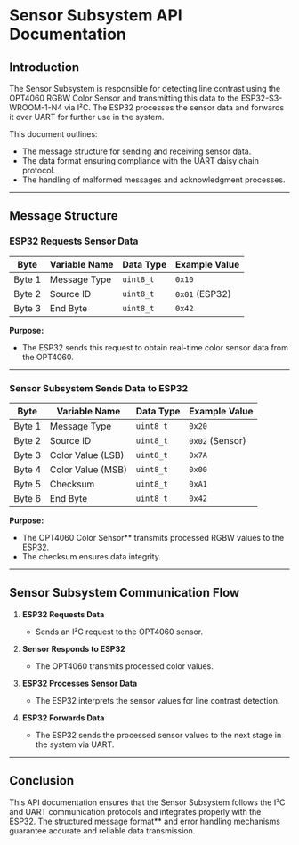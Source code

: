 # Sensor Subsystem API Documentation

## Introduction
The Sensor Subsystem is responsible for detecting line contrast using the OPT4060 RGBW Color Sensor and transmitting this data to the ESP32-S3-WROOM-1-N4 via I²C. The ESP32 processes the sensor data and forwards it over UART for further use in the system.

This document outlines:
- The message structure for sending and receiving sensor data.
- The data format ensuring compliance with the UART daisy chain protocol.
- The handling of malformed messages and acknowledgment processes.

---

## **Message Structure**

### **ESP32 Requests Sensor Data**
| **Byte** | **Variable Name** | **Data Type** | **Example Value** |
|---------|-----------------|-------------|----------------|
| Byte 1  | Message Type    | `uint8_t`   | `0x10` |
| Byte 2  | Source ID       | `uint8_t`   | `0x01` (ESP32) |
| Byte 3  | End Byte        | `uint8_t`   | `0x42` |

**Purpose:**  
- The ESP32 sends this request to obtain real-time color sensor data from the OPT4060.

---

### **Sensor Subsystem Sends Data to ESP32**
| **Byte** | **Variable Name** | **Data Type** | **Example Value** |
|---------|-----------------|-------------|----------------|
| Byte 1  | Message Type    | `uint8_t`   | `0x20` |
| Byte 2  | Source ID       | `uint8_t`   | `0x02` (Sensor) |
| Byte 3  | Color Value (LSB) | `uint8_t` | `0x7A` |
| Byte 4  | Color Value (MSB) | `uint8_t` | `0x00` |
| Byte 5  | Checksum        | `uint8_t`   | `0xA1` |
| Byte 6  | End Byte        | `uint8_t`   | `0x42` |

**Purpose:**  
- The OPT4060 Color Sensor** transmits processed RGBW values to the ESP32.
- The checksum ensures data integrity.

---

## **Sensor Subsystem Communication Flow**

1. **ESP32 Requests Data**
   - Sends an I²C request to the OPT4060 sensor.

2. **Sensor Responds to ESP32**
   - The OPT4060 transmits processed color values.

3. **ESP32 Processes Sensor Data**
   - The ESP32 interprets the sensor values for line contrast detection.

4. **ESP32 Forwards Data**
   - The ESP32 sends the processed sensor values to the next stage in the system via UART.

---

## **Conclusion**
This API documentation ensures that the Sensor Subsystem follows the I²C and UART communication protocols and integrates properly with the ESP32. The structured message format** and error handling mechanisms guarantee accurate and reliable data transmission.
